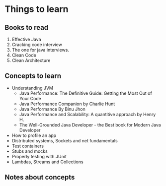 # Things to learn

## Books to read
1. Effective Java
2. Cracking code interview
3. The one for java interviews.
4. Clean Code
5. Clean Architecture


## Concepts to learn
* Understanding JVM
    * Java Performance: The Definitive Guide: Getting the Most Out of Your Code
    * Java Performance Companion by Charlie Hunt
    * Java Performance By Binu Jhon
    * Java Performance and Scalability: A quantitive approach by Henry H.
    * The Well-Grounded Java Developer - the Best book for Modern Java Developer
* How to profile an app
* Distributed systems, Sockets and net fundamentals
* Test containers
* Stubs and mocks
* Properly testing with JUnit
* Lambdas, Streams and Collections

## Notes about concepts


